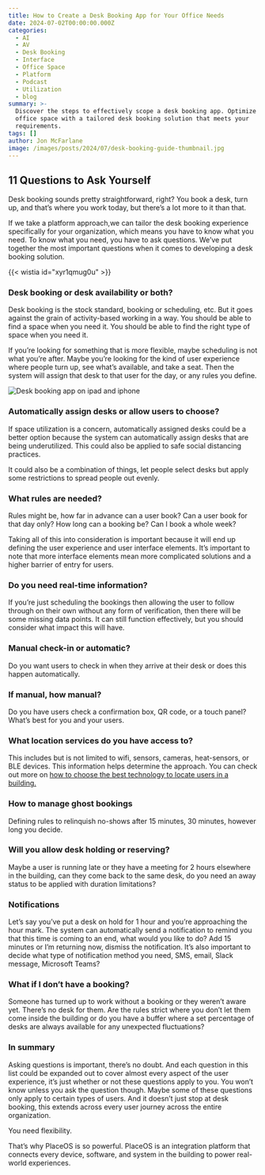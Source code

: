 ```yaml
---
title: How to Create a Desk Booking App for Your Office Needs
date: 2024-07-02T00:00:00.000Z
categories:
  - AI
  - AV
  - Desk Booking
  - Interface
  - Office Space
  - Platform
  - Podcast
  - Utilization
  - blog
summary: >-
  Discover the steps to effectively scope a desk booking app. Optimize your
  office space with a tailored desk booking solution that meets your
  requirements.
tags: []
author: Jon McFarlane
image: /images/posts/2024/07/desk-booking-guide-thumbnail.jpg
---
```

11 Questions to Ask Yourself
----------------------------

Desk booking sounds pretty straightforward, right? You book a desk, turn up, and that’s where you work today, but there’s a lot more to it than that.

If we take a platform approach,we can tailor the desk booking experience specifically for your organization, which means you have to know what you need. To know what you need, you have to ask questions. We’ve put together the most important questions when it comes to developing a desk booking solution.

{{< wistia id="xyr1qmug0u" >}}

### Desk booking or desk availability or both?

Desk booking is the stock standard, booking or scheduling, etc. But it goes against the grain of activity-based working in a way. You should be able to find a space when you need it. You should be able to find the right type of space when you need it. 

If you’re looking for something that is more flexible, maybe scheduling is not what you’re after. Maybe you’re looking for the kind of user experience where people turn up, see what’s available, and take a seat. Then the system will assign that desk to that user for the day, or any rules you define.

![Desk booking app on ipad and iphone](/images/posts/2024/07/desk-booking-or-availability.jpg)

### Automatically assign desks or allow users to choose?

If space utilization is a concern, automatically assigned desks could be a better option because the system can automatically assign desks that are being underutilized. This could also be applied to safe social distancing practices. 

It could also be a combination of things, let people select desks but apply some restrictions to spread people out evenly.

### What rules are needed?

Rules might be, how far in advance can a user book? Can a user book for that day only? How long can a booking be? Can I book a whole week?

Taking all of this into consideration is important because it will end up defining the user experience and user interface elements. It’s important to note that more interface elements mean more complicated solutions and a higher barrier of entry for users.

### Do you need real-time information?

If you’re just scheduling the bookings then allowing the user to follow through on their own without any form of verification, then there will be some missing data points. It can still function effectively, but you should consider what impact this will have.

### Manual check-in or automatic?

Do you want users to check in when they arrive at their desk or does this happen automatically.

### If manual, how manual?

Do you have users check a confirmation box, QR code, or a touch panel? What’s best for you and your users.

### What location services do you have access to?

This includes but is not limited to wifi, sensors, cameras, heat-sensors, or BLE devices. This information helps determine the approach. You can check out more on [how to choose the best technology to locate users in a building.](https://placeos.squarespace.com/podcast/episode-32)

### How to manage ghost bookings

Defining rules to relinquish no-shows after 15 minutes, 30 minutes, however long you decide.

### Will you allow desk holding or reserving?

Maybe a user is running late or they have a meeting for 2 hours elsewhere in the building, can they come back to the same desk, do you need an away status to be applied with duration limitations?

### Notifications

Let’s say you’ve put a desk on hold for 1 hour and you’re approaching the hour mark. The system can automatically send a notification to remind you that this time is coming to an end, what would you like to do? Add 15 minutes or I’m returning now, dismiss the notification. It’s also important to decide what type of notification method you need, SMS, email, Slack message, Microsoft Teams?

### What if I don’t have a booking?

Someone has turned up to work without a booking or they weren’t aware yet. There’s no desk for them. Are the rules strict where you don’t let them come inside the building or do you have a buffer where a set percentage of desks are always available for any unexpected fluctuations?

### In summary

Asking questions is important, there’s no doubt. And each question in this list could be expanded out to cover almost every aspect of the user experience, it’s just whether or not these questions apply to you. You won’t know unless you ask the question though. Maybe some of these questions only apply to certain types of users. And it doesn’t just stop at desk booking, this extends across every user journey across the entire organization.

You need flexibility.

That’s why PlaceOS is so powerful. PlaceOS is an integration platform that connects every device, software, and system in the building to power real-world experiences.
